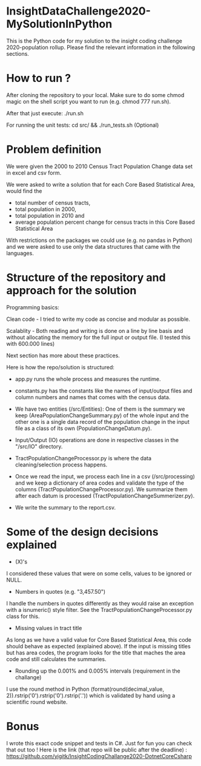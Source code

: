 # InsightDataChallenge2020-MySolutionInPython

This is the Python code for my solution to the insight coding challenge 2020-population rollup. Please find the relevant information in the following sections.

# How to run ? 

After cloning the repository to your local. Make sure to do some chmod magic on the shell script you want to run (e.g. chmod 777 run.sh). 

After that just execute: ./run.sh 

For running the unit tests: cd src/ && ./run_tests.sh (Optional)

# Problem definition

We were given the 2000 to 2010 Census Tract Population Change data set in excel and csv form.

We were asked to write a solution that for each Core Based Statistical Area, would find the 
* total number of census tracts, 
* total population in 2000, 
* total population in 2010 and 
* average population percent change for census tracts in this Core Based Statistical Area

With restrictions on the packages we could use (e.g. no pandas in Python) and we were asked to use only the data structures that came with the languages. 

# Structure of the repository and approach for the solution

Programming basics:

Clean code - I tried to write my code as concise and modular as possible.

Scalablity - Both reading and writing is done on a line by line basis and without allocating the memory for the full input or output file. (I tested this with 600.000 lines)

Next section has more about these practices.

Here is how the repo/solution is structured:

- app.py runs the whole process and measures the runtime. 

- constants.py has the constants like the names of input/output files and column numbers and names that comes with the census data.

- We have two entities (/src/Entities): One of them is the summary we keep (AreaPopulationChangeSummary.py) of the whole input and the other one is a single data record of the population change in the input file as a class of its own (PopulationChangeDatum.py).

- Input/Output (IO) operations are done in respective classes in the "/src/IO" directory.

- TractPopulationChangeProcessor.py is where the data cleaning/selection process happens.

- Once we read the input, we process each line in a csv (/src/processing) and we keep a dictionary of area codes and validate the type of the columns (TractPopulationChangeProcessor.py). We summarize them after each datum is processed (TractPopulationChangeSummerizer.py).

- We write the summary to the report.csv.

# Some of the design decisions explained

- (X)'s

I considered these values that were on some cells, values to be ignored or NULL.

- Numbers in quotes (e.g. "3,457.50")

I handle the numbers in quotes differently as they would raise an exception with a isnumeric() style filter. See the TractPopulationChangeProcessor.py class for this. 

- Missing values in tract title 

As long as we have a valid value for Core Based Statistical Area, this code should behave as expected (explained above). If the input is missing titles but has area codes, the program looks for the title that maches the area code and still calculates the summaries. 

- Rounding up the 0.001% and 0.005% intervals (requirement in the challange)

I use the round method in Python (format(round(decimal_value, 2)).rstrip('0').rstrip('0').rstrip('.')) which is validated by hand using a scientific round website.

# Bonus 

I wrote this exact code snippet and tests in C#. Just for fun you can check that out too ! Here is the link (that repo will be public after the deadline) :
https://github.com/yigitk/InsightCodingChallange2020-DotnetCoreCsharp

